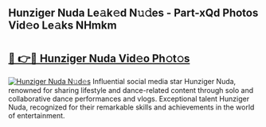 ## Hunziger Nuda Le𝚊k𝚎d N𝚞𝚍es - Part-xQd Photos Vid𝚎o Le𝚊ks NHmkm

# <h2><a href="http://fbf442.evod.top/?m=Hunziger+Nuda">🔗 👉🔴 Hunziger Nuda Vid𝚎o Ph𝚘t𝚘s</a></h2>

[![Hunziger Nuda N𝚞d𝚎s](https://i.imgur.com/8V9OHl7.gif)](http://fbf442.evod.top/?m=Hunziger+Nuda)
Influential social media star Hunziger Nuda, renowned for sharing lifestyle and dance-related content through solo and collaborative dance performances and vlogs. Exceptional talent Hunziger Nuda, recognized for their remarkable skills and achievements in the world of entertainment. 
